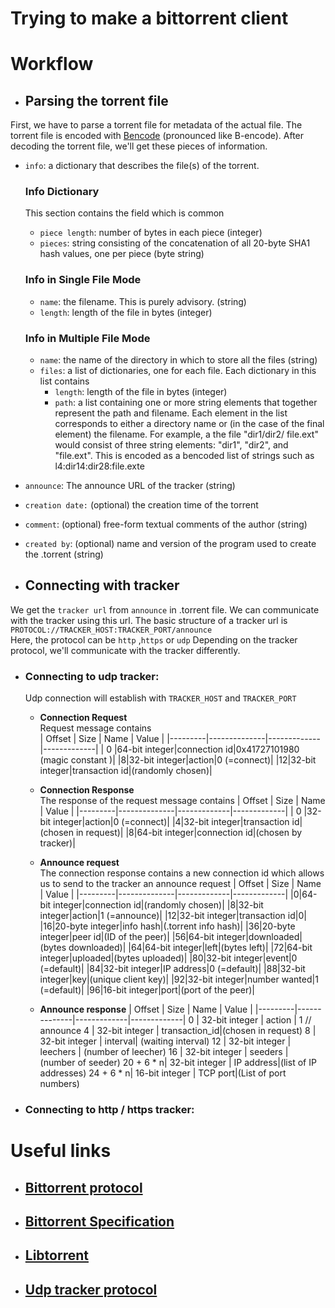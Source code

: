 # Trying to make a bittorrent client 
# Workflow
- ## **Parsing the torrent file**
First, we have to parse a torrent file for metadata of the actual file. The torrent file is encoded with [Bencode](https://en.wikipedia.org/wiki/Bencode)  (pronounced like B-encode). After decoding the torrent file, we'll get these pieces of information.
- `info`: a dictionary that describes the file(s) of the torrent.   
    ### Info Dictionary
    This section contains the field which is common

    - `piece length`: number of bytes in each piece (integer)
    - `pieces`: string consisting of the concatenation of all 20-byte SHA1 hash values, one per piece (byte string)

    ### Info in Single File Mode

    - `name`: the filename. This is purely advisory. (string)
    - `length`: length of the file in bytes (integer)
    ### Info in Multiple File Mode

    - `name`: the name of the directory in which to store all the files (string)
    - `files`: a list of dictionaries, one for each file. Each dictionary in this list contains 
        - `length`: length of the file in bytes (integer)
        - `path`: a list containing one or more string elements that together represent the path and filename. Each element in the list corresponds to either a directory name or   (in the case of the final element) the filename. For example, a the file "dir1/dir2/  file.ext" would consist of three string elements: "dir1", "dir2", and "file.ext". This is encoded as a bencoded list of strings such as l4:dir14:dir28:file.exte

- `announce`: The announce URL of the tracker (string)
- `creation date:` (optional) the creation time of the torrent
- `comment`: (optional) free-form textual comments of the author (string)
- `created by`: (optional) name and version of the program used to create the .torrent (string)


- ## **Connecting with tracker**
We get the `tracker url` from `announce` in .torrent file. We can communicate with the tracker using this url. The basic structure of a tracker url is    
`PROTOCOL://TRACKER_HOST:TRACKER_PORT/announce`     
Here, the protocol can be `http` ,`https` or `udp`
Depending on the tracker protocol, we'll communicate with the tracker differently. 

- ### Connecting to udp tracker:
    Udp connection will establish with `TRACKER_HOST` and `TRACKER_PORT`
    - **Connection Request**    
        Request message contains    
        | Offset  |  Size        | Name        | Value       |
        |---------|--------------|-------------|-------------|
        | 0       |64-bit integer|connection id|0x41727101980 (magic constant )|
        |8|32-bit integer|action|0 (=connect)|
        |12|32-bit integer|transaction id|(randomly chosen)|

    - **Connection Response**   
    The response of the request message contains
        | Offset  |  Size        | Name        | Value       |
        |---------|--------------|-------------|-------------|
        | 0       |32-bit integer|action|0 (=connect)|
        |4|32-bit integer|transaction id|(chosen in request)|
        |8|64-bit integer|connection id|(chosen by tracker)|
    - **Announce request**  
    The connection response contains a new connection id which allows us to send to the tracker an announce request 
        | Offset  |  Size        | Name        | Value       |
        |---------|--------------|-------------|-------------|
        |0|64-bit integer|connection id|(randomly chosen)|
        |8|32-bit integer|action|1 (=announce)|
        |12|32-bit integer|transaction id|0|
        |16|20-byte integer|info hash|(.torrent info hash)|
        |36|20-byte integer|peer id|(ID of the peer)|
        |56|64-bit integer|downloaded|(bytes downloaded)|
        |64|64-bit integer|left|(bytes left)|
        |72|64-bit integer|uploaded|(bytes uploaded)|
        |80|32-bit integer|event|0 (=default)|
        |84|32-bit integer|IP address|0 (=default)|
        |88|32-bit integer|key|(unique client key)|
        |92|32-bit integer|number wanted|1 (=default)|
        |96|16-bit integer|port|(port of the peer)|
    - **Announce response** 
        | Offset  |  Size        | Name        | Value       |
        |---------|--------------|-------------|-------------|
        0         |  32-bit integer | action |         1 // announce
        4         |  32-bit integer | transaction_id|(chosen in request)
        8         |  32-bit integer | interval| (waiting interval)
        12        |  32-bit integer | leechers | (number of leecher)
        16        |  32-bit integer | seeders |  (number of seeder)
        20 + 6 * n|  32-bit integer | IP address|(list of IP addresses)
        24 + 6 * n|  16-bit integer | TCP port|(List of port numbers)
- ### Connecting to http / https tracker:

# Useful links
- ## [Bittorrent protocol](./Resources/bittorrentecon.pdf)
- ## [Bittorrent Specification](https://wiki.theory.org/BitTorrentSpecification)
- ## [Libtorrent](https://libtorrent.org/)
- ## [Udp tracker protocol](http://www.bittorrent.org/beps/bep_0015.html)
